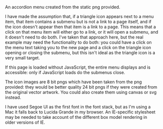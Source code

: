 An accordion menu created from the static png provided.

I have made the assumption that, if a triangle icon appears next to a menu 
item, that item contains a submenu but is not a link to a page itself, and 
if the icon doesn't appear then that item is a link to a page. This means 
that a click on that menu item will either go to a link, or it will open a 
submenu, and it doesn't need to do both. I've taken that approach here, but 
the real example may need the functionality to do both: you could have a 
click on the menu text taking you to the new page and a click on the triangle 
icon opening or closing the submenu, but this isn't ideal as the triangle icon 
is a very small target.

If this page is loaded without JavaScript, the entire menu displays and is 
accessible: only if JavaScript loads do the submenus close.

The icon images are 8 bit pngs which have been taken from the png provided: 
they would be better quality 24 bit pngs if they were created from the 
original vector artwork. You could also create them using canvas or svg instead.

I have used Segoe UI as the first font in the font stack, but as I'm using a 
Mac it falls back to Lucida Grande in my browser. An IE-specific stylesheet 
may be needed to take account of the different box model rendering in older 
versions of IE.
